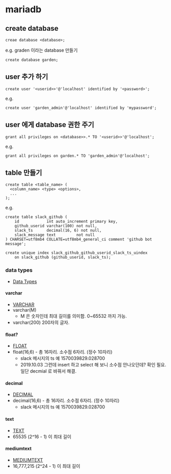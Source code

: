 # mariadb

## create database
```
creae database <database>;
```

e.g. graden 이라는 database 만들기
```
create database garden;
```

## user 추가 하기

```
create user '<userid>>'@'localhost' identified by '<password>';
```

e.g.
```
create user 'garden_admin'@'localhost' identified by 'mypassword';
```

## user 에게 database 권한 주기
```
grant all privileges on <database>>.* TO '<userid>>'@'localhost';
```

e.g.
```
grant all privileges on garden.* TO 'garden_admin'@'localhost';
```

## table 만들기
```
create table <table_name> (
  <column_name> <type> <options>,
  ...
);
```

e.g.
```
create table slack_github (
    id            int auto_increment primary key,
    github_userid varchar(100) not null,
    slack_ts      decimal(16, 6) not null,
    slack_message text         not null
) CHARSET=utf8mb4 COLLATE=utf8mb4_general_ci comment 'github bot message';

create unique index slack_github_github_userid_slack_ts_uindex
	on slack_github (github_userid, slack_ts);

```

### data types
* [Data Types](https://mariadb.com/kb/en/library/data-types/)

#### varchar
* [VARCHAR](https://mariadb.com/kb/en/library/varchar/)
* varchar(M)
  * M 은 숫자인데 최대 길이를 의미함. 0~65532 까지 가능.
* varchar(200) 200자의 글자.
  
#### float?
* [FLOAT](https://mariadb.com/kb/en/library/float/)
* float(16,6) - 총 16자리. 소수점 6자리. (정수 10자리)
  * slack 메시지의 ts 예 1570039829.028700
  * 2019.10.03 그런데 insert 하고 select 해 보니 소수점 안나오던데? 확인 필요. 일단 decmial 로 바꿔서 해결.

#### decimal
* [DECIMAL](https://mariadb.com/kb/en/library/decimal/)
* decimal(16,6) - 총 16자리. 소수점 6자리. (정수 10자리)
  * slack 메시지의 ts 예 1570039829.028700


#### text
* [TEXT](https://mariadb.com/kb/en/library/text/)
* 65535 (2^16 - 1) 이 최대 길이

#### mediumtext
* [MEDIUMTEXT](https://mariadb.com/kb/en/library/mediumtext/)
* 16,777,215 (2^24 - 1) 이 최대 길이 